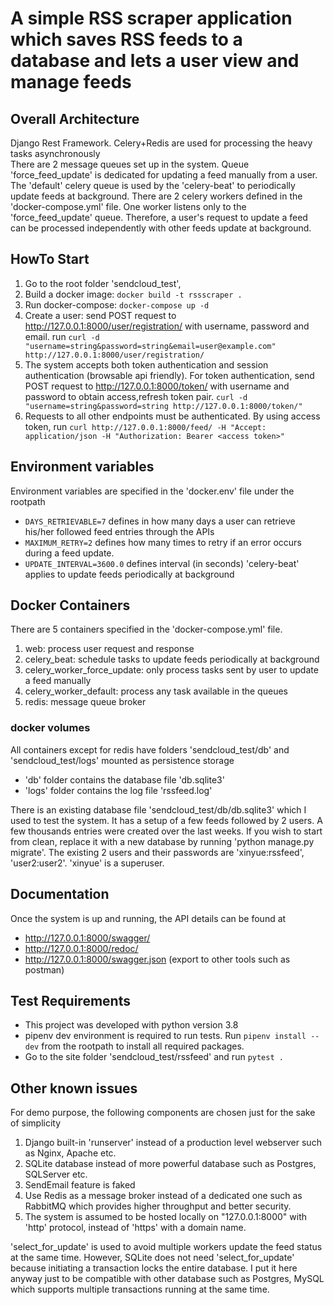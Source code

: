 # A simple RSS scraper application which saves RSS feeds to a database and lets a user view and manage feeds

## Overall Architecture  
Django Rest Framework. Celery+Redis are used for processing the heavy tasks asynchronously  
There are 2 message queues set up in the system. Queue 'force_feed_update' is dedicated for updating a feed manually from a user.
The 'default' celery queue is used by the 'celery-beat' to periodically update feeds at background.
There are 2 celery workers defined in the 'docker-compose.yml' file. One worker listens only to the 'force_feed_update' queue. Therefore,
a user's request to update a feed can be processed independently with other feeds update at background.

## HowTo Start  
1. Go to the root folder 'sendcloud_test',
2. Build a docker image: `docker build -t rssscraper .`
3. Run docker-compose: `docker-compose up -d`
4. Create a user: send POST request to http://127.0.0.1:8000/user/registration/ with username, password and email.
 run `curl -d "username=string&password=string&email=user@example.com" http://127.0.0.1:8000/user/registration/`
5. The system accepts both token authentication and session authentication (browsable api friendly). 
For token authentication, send POST request to  http://127.0.0.1:8000/token/ with username and password to obtain access,refresh token pair.  `curl -d "username=string&password=string http://127.0.0.1:8000/token/" `
6. Requests to all other endpoints must be authenticated. By using access token, run
`curl http://127.0.0.1:8000/feed/ -H "Accept: application/json -H "Authorization: Bearer <access token>"`

## Environment variables
Environment variables are specified in the 'docker.env' file under the rootpath  
- `DAYS_RETRIEVABLE=7` defines in how many days a user can retrieve his/her followed feed entries through the APIs  
- `MAXIMUM_RETRY=2` defines how many times to retry if an error occurs during a feed update.  
- `UPDATE_INTERVAL=3600.0` defines interval (in seconds) 'celery-beat' applies to update feeds periodically at background  

## Docker Containers
There are 5 containers specified in the 'docker-compose.yml' file. 
1. web: process user request and response
2. celery_beat: schedule tasks to update feeds periodically at background
3. celery_worker_force_update: only process tasks sent by user to update a feed manually
4. celery_worker_default: process any task available in the queues
5. redis: message queue broker
### docker volumes
All containers except for redis have folders 'sendcloud_test/db' and 'sendcloud_test/logs' mounted as persistence storage 
- 'db' folder contains the database file 'db.sqlite3'
- 'logs' folder contains the log file 'rssfeed.log'  

There is an existing database file 'sendcloud_test/db/db.sqlite3' which I used to test the system. 
It has a setup of a few feeds followed by 2 users. A few thousands entries were created over the last weeks. 
If you wish to start from clean, replace it with a new database by running 'python manage.py migrate'. 
The existing 2 users and their passwords are 'xinyue:rssfeed', 'user2:user2'. 'xinyue' is a superuser.

## Documentation
Once the system is up and running, the API details can be found at
- http://127.0.0.1:8000/swagger/ 
- http://127.0.0.1:8000/redoc/ 
- http://127.0.0.1:8000/swagger.json (export to other tools such as postman)

## Test Requirements
- This project was developed with python version 3.8
- pipenv dev environment is required to run tests. Run `pipenv install --dev` from the rootpath to install all required packages.  
- Go to the site folder 'sendcloud_test/rssfeed' and run `pytest .`


## Other known issues 
For demo purpose, the following components are chosen just for the sake of simplicity  
1. Django built-in 'runserver' instead of a production level webserver such as Nginx, Apache etc.
2. SQLite database instead of more powerful database such as Postgres, SQLServer etc.
3. SendEmail feature is faked
4. Use Redis as a message broker instead of a dedicated one such as RabbitMQ which provides higher throughput and better security.
5. The system is assumed to be hosted locally on "127.0.0.1:8000" with 'http' protocol, instead of 'https' with a domain name.

'select_for_update' is used to avoid multiple workers update the feed status at the same time.
However, SQLite does not need 'select_for_update' because initiating a transaction locks the entire database. 
I put it here anyway just to be compatible with other database such as Postgres, MySQL which supports multiple transactions running at
 the same time.
